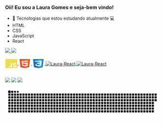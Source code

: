 ### Oii! Eu sou a Laura Gomes e seja-bem vindo! 
- 🌱 Tecnologias que estou estudando atualmente 💻<div/>
- HTML
- CSS
- JavaScript
- React

<div>
  <a href="https://github.com/Laurarpgk0">
  <img height="150m" src="https://github-readme-stats.vercel.app/api?username=Laurarpgk0&show_icons=false&theme=dracula&include_all_commits=true&count_private=true"/>
  <img height="150em" src="https://github-readme-stats.vercel.app/api/top-langs/?username=Laurarpgk0&layout=compact&langs_count=7&theme=dracula"/>  
</div>
  
  <div style="display: inline_block"><br>
  <img align="center" alt="Laura-Js" height="30" width="40" src="https://raw.githubusercontent.com/devicons/devicon/master/icons/javascript/javascript-plain.svg">
  <img align="center" alt="Laura-HTML" height="30" width="40" src="https://raw.githubusercontent.com/devicons/devicon/master/icons/html5/html5-original.svg">
  <img align="center" alt="Laura-CSS" height="30" width="40" src="https://raw.githubusercontent.com/devicons/devicon/master/icons/css3/css3-original.svg">
    <img align="center" alt="Laura-React" height="30" width="40"
    src="https://cdn.jsdelivr.net/gh/devicons/devicon/icons/react/react-original-wordmark.svg" />
    <img align="center" alt="Laura-React" height="30" width="40"
    src="https://cdn.jsdelivr.net/gh/devicons/devicon/icons/visualstudio/visualstudio-plain.svg" />
</div>
  
  ##
  
  <div>
    <a href="https://instagram.com/eulaurasz" target="_blank"><img src="https://img.shields.io/badge/-Instagram-%23E4405F?style=for-the-badge&logo=instagram&logoColor=white" target="_blank"></a>
    <a href = "mailto:laurazt6@gmail.com"><img src="https://img.shields.io/badge/-Gmail-%23333?style=for-the-badge&logo=gmail&logoColor=white" target="_blank"></a>
   <a href="https://www.linkedin.com/in/laura-gomes-2b5211209/" target="_blank"><img src="https://img.shields.io/badge/LinkedIn-0077B5?style=for-the-badge&logo=linkedin&logoColor=white"target="_blank"></a>
       </div>
  
  ![Snake animation](https://github.com/Laurarpgk0/Laurarpgk0/blob/output/github-contribution-grid-snake.svg)


